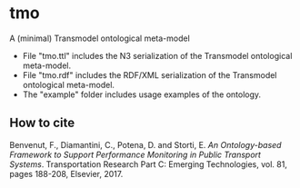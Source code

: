 # tmo
A (minimal) Transmodel ontological meta-model

* File "tmo.ttl" includes the N3 serialization of the Transmodel ontological meta-model.
* File "tmo.rdf" includes the RDF/XML serialization of the Transmodel ontological meta-model.
* The "example" folder includes usage examples of the ontology. 

How to cite
-----------

Benvenut, F., Diamantini, C., Potena, D. and Storti, E. *An Ontology-based Framework to Support Performance Monitoring in Public Transport Systems*. Transportation Research Part C: Emerging Technologies, vol. 81, pages 188-208, Elsevier, 2017.
